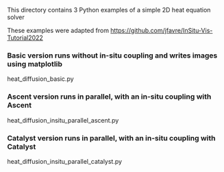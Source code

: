 This directory contains 3 Python examples of a simple 2D heat equation solver

These examples were adapted from https://github.com/jfavre/InSitu-Vis-Tutorial2022

### Basic version runs without in-situ coupling and writes images using matplotlib
heat_diffusion_basic.py

### Ascent version runs in parallel, with an in-situ coupling with Ascent
heat_diffusion_insitu_parallel_ascent.py

### Catalyst version runs in parallel, with an in-situ coupling with Catalyst
heat_diffusion_insitu_parallel_catalyst.py



